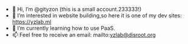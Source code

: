 - 👋 Hi, I’m @gityzon (this is a small account.233333!)
- 👀 I’m interested in website building,so here it is one of my dev sites: https://yzlab.ml  
- 🌱 I’m currently learning how to use PaaS.
- 📫 Feel free to receive an email:
mailto:yzlab@disroot.org

<!---
gityzon/gityzon is a ✨ special ✨ repository because its `README.md` (this file) appears on your GitHub profile.
You can click the Preview link to take a look at your changes.
--->
